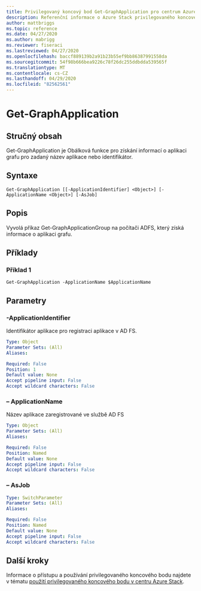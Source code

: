 ```yaml
---
title: Privilegovaný koncový bod Get-GraphApplication pro centrum Azure Stack
description: Referenční informace o Azure Stack privilegovaného koncového bodu prostředí PowerShell – Get-GraphApplication
author: mattbriggs
ms.topic: reference
ms.date: 04/27/2020
ms.author: mabrigg
ms.reviewer: fiseraci
ms.lastreviewed: 04/27/2020
ms.openlocfilehash: baccf889139b2a91b23b55ef9bb86387991558da
ms.sourcegitcommit: 54f98b666bea9226c78f26dc255ddbdda539565f
ms.translationtype: MT
ms.contentlocale: cs-CZ
ms.lasthandoff: 04/29/2020
ms.locfileid: "82562561"
---
```

# <a name="get-graphapplication"></a>Get-GraphApplication

## <a name="synopsis"></a>Stručný obsah
Get-GraphApplication je Obálková funkce pro získání informací o aplikaci grafu pro zadaný název aplikace nebo identifikátor.

## <a name="syntax"></a>Syntaxe

```
Get-GraphApplication [[-ApplicationIdentifier] <Object>] [-ApplicationName <Object>] [-AsJob]
```

## <a name="description"></a>Popis
Vyvolá příkaz Get-GraphApplicationGroup na počítači ADFS, který získá informace o aplikaci grafu.

## <a name="examples"></a>Příklady

### <a name="example-1"></a>Příklad 1
```
Get-GraphApplication -ApplicationName $ApplicationName
```

## <a name="parameters"></a>Parametry

### <a name="-applicationidentifier"></a>-ApplicationIdentifier
Identifikátor aplikace pro registraci aplikace v AD FS.

```yaml
Type: Object
Parameter Sets: (All)
Aliases:

Required: False
Position: 1
Default value: None
Accept pipeline input: False
Accept wildcard characters: False
```

### <a name="-applicationname"></a>– ApplicationName
Název aplikace zaregistrované ve službě AD FS

```yaml
Type: Object
Parameter Sets: (All)
Aliases:

Required: False
Position: Named
Default value: None
Accept pipeline input: False
Accept wildcard characters: False
```

### <a name="-asjob"></a>– AsJob


```yaml
Type: SwitchParameter
Parameter Sets: (All)
Aliases:

Required: False
Position: Named
Default value: None
Accept pipeline input: False
Accept wildcard characters: False
```

## <a name="next-steps"></a>Další kroky

Informace o přístupu a používání privilegovaného koncového bodu najdete v tématu [použití privilegovaného koncového bodu v centru Azure Stack](https://docs.microsoft.com/azure-stack/operator/azure-stack-privileged-endpoint).